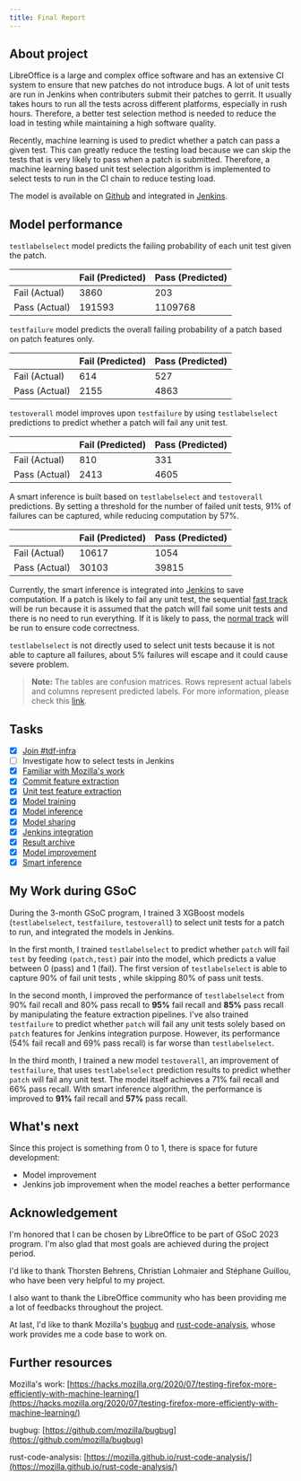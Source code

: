 ```yaml
---
title: Final Report
---
```


## About project
LibreOffice is a large and complex office software and has an extensive CI system to ensure that new patches do not introduce bugs. A lot of unit tests are run in Jenkins when contributers submit their patches to gerrit. It usually takes hours to run all the tests across different platforms, especially in rush hours. Therefore, a better test selection method is needed to reduce the load in testing while maintaining a high software quality.

Recently, machine learning is used to predict whether a patch can pass a given test. This can greatly reduce the testing load because we can skip the tests that is very likely to pass when a patch is submitted. Therefore, a machine learning based unit test selection algorithm is implemented to select tests to run in the CI chain to reduce testing load.

The model is available on [Github](https://github.com/baolef/libreoffice-ci) and integrated in [Jenkins](https://ci.libreoffice.org/job/gerrit_master_ml/).

## Model performance

`testlabelselect` model predicts the failing probability of each unit test given the patch.

|               | Fail (Predicted) | Pass (Predicted) |
|---------------|------------------|------------------|
| Fail (Actual) | 3860             | 203              |
| Pass (Actual) | 191593           | 1109768          |

`testfailure` model predicts the overall failing probability of a patch based on patch features only.

|               | Fail (Predicted)  | Pass (Predicted) |
|---------------|-------------------|------------------|
| Fail (Actual) | 614               | 527              |
| Pass (Actual) | 2155              | 4863             |

`testoverall` model improves upon `testfailure` by using `testlabelselect` predictions to predict whether a patch will fail any unit test.

|               | Fail (Predicted) | Pass (Predicted) |
|---------------|------------------|------------------|
| Fail (Actual) | 810              | 331              |
| Pass (Actual) | 2413             | 4605             |

A smart inference is built based on `testlabelselect` and `testoverall` predictions. By setting a threshold for the number of failed unit tests, 91% of failures can be captured, while reducing computation by 57%.

|               | Fail (Predicted) | Pass (Predicted) |
|---------------|------------------|------------------|
| Fail (Actual) | 10617            | 1054             |
| Pass (Actual) | 30103            | 39815            |

Currently, the smart inference is integrated into [Jenkins](https://ci.libreoffice.org/job/gerrit_master_ml/) to save computation. If a patch is likely to fail any unit test, the sequential [fast track](https://ci.libreoffice.org/job/gerrit_master_seq/) will be run because it is assumed that the patch will fail some unit tests and there is no need to run everything. If it is likely to pass, the [normal track](https://ci.libreoffice.org/job/gerrit_master/) will be run to ensure code correctness.

`testlabelselect` is not directly used to select unit tests because it is not able to capture all failures, about 5% failures will escape and it could cause severe problem.

> **Note:** The tables are confusion matrices. Rows represent actual labels and columns represent predicted labels. For more information, please check this [link](https://medium.com/analytics-vidhya/what-is-a-confusion-matrix-d1c0f8feda5).

## Tasks
- [x] [Join #tdf-infra](_posts/2023-05-31-week1.md#join-tdf-infra)
- [ ] Investigate how to select tests in Jenkins
- [x] [Familiar with Mozilla's work](_posts/2023-05-31-week1.md#familiar-with-mozillas-work)
- [x] [Commit feature extraction](_posts/2023-06-07-week2.md#commit-feature-extraction)
- [x] [Unit test feature extraction](_posts/2023-06-07-week2.md#unit-test-feature-extraction)
- [x] [Model training](_posts/2023-06-22-week4.md#model-training)
- [x] [Model inference](_posts/2023-06-29-week5.md#model-inference)
- [x] [Model sharing](_posts/2023-06-29-week5.md#model-sharing)
- [x] [Jenkins integration](_posts/2023-08-03-week10.md#jenkins-integration)
- [x] [Result archive](_posts/2023-07-20-week8.md#result-archive)
- [x] [Model improvement](_posts/2023-07-27-week9.md#model-improvement)
- [x] [Smart inference](_posts/2023-08-03-week10.md#smart-inference)

## My Work during GSoC
During the 3-month GSoC program, I trained 3 XGBoost models (`testlabelselect`, `testfailure`, `testoverall`) to select unit tests for a patch to run, and integrated the models in Jenkins.

In the first month, I trained `testlabelselect` to predict whether `patch` will fail `test` by feeding `(patch,test)` pair into the model, which predicts a value between 0 (pass) and 1 (fail). The first version of `testlabelselect` is able to capture 90% of fail unit tests , while skipping 80% of pass unit tests.

In the second month, I improved the performance of `testlabelselect` from 90% fail recall and 80% pass recall to **95%** fail recall and **85%** pass recall by manipulating the feature extraction pipelines. I've also trained `testfailure` to predict whether `patch` will fail any unit tests solely based on `patch` features for Jenkins integration purpose. However, its performance (54% fail recall and 69% pass recall) is far worse than `testlabelselect`.

In the third month, I trained a new model `testoverall`, an improvement of `testfailure`, that uses `testlabelselect` prediction results to predict whether `patch` will fail any unit test. The model itself achieves a 71% fail recall and 66% pass recall. With smart inference algorithm, the performance is improved to **91%** fail recall and **57%** pass recall.

## What's next
Since this project is something from 0 to 1, there is space for future development:
- Model improvement
- Jenkins job improvement when the model reaches a better performance

## Acknowledgement

I'm honored that I can be chosen by LibreOffice to be part of GSoC 2023 program. I'm also glad that most goals are achieved during the project period.

I'd like to thank Thorsten Behrens, Christian Lohmaier and Stéphane Guillou, who have been very helpful to my project.

I also want to thank the LibreOffice community who has been providing me a lot of feedbacks throughout the project.

At last, I'd like to thank Mozilla's [bugbug](https://github.com/mozilla/bugbug) and [rust-code-analysis](https://mozilla.github.io/rust-code-analysis/), whose work provides me a code base to work on.

## Further resources
Mozilla's work: [https://hacks.mozilla.org/2020/07/testing-firefox-more-efficiently-with-machine-learning/](https://hacks.mozilla.org/2020/07/testing-firefox-more-efficiently-with-machine-learning/)

bugbug: [https://github.com/mozilla/bugbug](https://github.com/mozilla/bugbug)

rust-code-analysis: [https://mozilla.github.io/rust-code-analysis/](https://mozilla.github.io/rust-code-analysis/)


